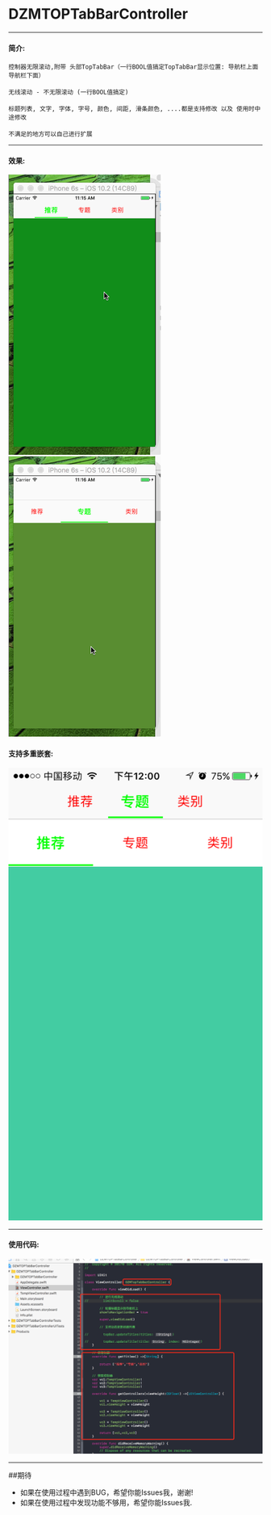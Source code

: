 # DZMTOPTabBarController
****
#### 简介:
    控制器无限滚动,附带 头部TopTabBar（一行BOOL值搞定TopTabBar显示位置: 导航栏上面 导航栏下面）

    无线滚动 - 不无限滚动 (一行BOOL值搞定)

    标题列表, 文字, 字体, 字号, 颜色, 间距, 滑条颜色, ....都是支持修改 以及 使用时中途修改

    不满足的地方可以自己进行扩展

****
#### 效果:
![效果](icon0.gif)
![效果](icon1.gif)

#### 支持多重嵌套:
![效果](icon3.png)

****
#### 使用代码:
![使用代码:](icon2.png)

****
##期待
* 如果在使用过程中遇到BUG，希望你能Issues我，谢谢!
* 如果在使用过程中发现功能不够用，希望你能Issues我.

